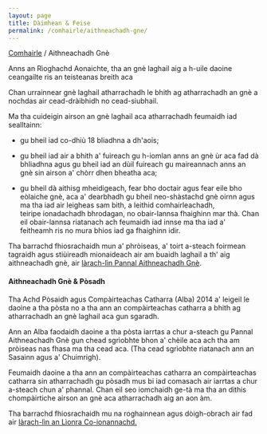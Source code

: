 ```yaml
---
layout: page
title: Dàimhean & Feise
permalink: /comhairle/aithneachadh-gne/
---
```

[Comhairle](https://geidh.uk/comhairle/) / Aithneachadh Gnè  

Anns an Rìoghachd Aonaichte, tha an gnè laghail aig a h-uile daoine ceangailte ris an teisteanas breith aca

Chan urrainnear gnè laghail atharrachadh le bhith ag atharrachadh an gnè a nochdas air cead-dràibhidh no cead-siubhail.

Ma tha cuideigin airson an gnè laghail aca atharrachadh feumaidh iad sealltainn:

*   gu bheil iad co-dhiù 18 bliadhna a dh'aois;  

*   gu bheil iad air a bhith a' fuireach gu h-iomlan anns an gnè ùr aca fad dà bhliadhna agus gu bheil iad an dùil fuireach gu maireannach anns an gnè sin airson a' chòrr dhen bheatha aca;
*   gu bheil dà aithisg mheidigeach, fear bho doctair agus fear eile bho eòlaiche gnè, aca a' dearbhadh gu bheil neo-shàstachd gnè oirnn agus ma tha iad air leigheas sam bith, a leithid comhairleachadh,  
    teiripe ionadachadh bhrodagan, no obair-lannsa fhaighinn mar thà. Chan eil obair-lannsa riatanach ach feumaidh iad innse ma tha iad a' feitheamh ris no mura bhios iad ga fhaighinn idir.

Tha barrachd fhiosrachaidh mun a' phròiseas, a' toirt a-steach foirmean tagraidh agus stiùireadh mionaideach air am buaidh laghail a th' aig aithneachadh gnè, air [làrach-lìn Pannal Aithneachadh Gnè](http://www.justice.gov.uk/tribunals/gender-recognition-panel).  

#### Aithneachadh Gnè & Pòsadh

Tha Achd Pòsaidh agus Compàirteachas Catharra (Alba) 2014 a' leigeil le daoine a tha pòsta no a tha ann an compàirteachas catharra a bhith ag atharrachadh an gnè laghail aca gun sgaradh.

Ann an Alba faodaidh daoine a tha pòsta iarrtas a chur a-steach gu Pannal Aithneachadh Gnè gun chead sgrìobhte bhon a' chèile aca ach tha am pròiseas nas fhasa ma tha cead aca. (Tha cead sgrìobhte riatanach ann an Sasainn agus a' Chuimrigh).

Feumaidh daoine a tha ann an compàirteachas catharra an compàirteachas catharra sin atharrachadh gu pòsadh mus bi iad comasach air iarrtas a chur a-steach chun a' phannal. Chan eil seo iomchaidh ge-tà ma tha an dithis chompàirtiche airson an gnè aca atharrachadh aig an aon àm.  

Tha barrachd fhiosrachaidh mu na roghainnean agus dòigh-obrach air fad air [làrach-lìn an Lìonra Co-ionannachd.](http://www.equality-network.org/wp-content/uploads/2014/12/Marriage-and-Civil-Partnership-in-Scotland.pdf)
